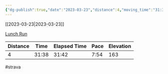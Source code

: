 ```yaml
---
{"dg-publish":true,"date":"2023-03-23","distance":4,"moving_time":"31:38","elapsed_time":"31:42","pace":"7:54","total_elevation_gain":163,"url":"https://www.strava.com/activities/8765731899","permalink":"/01-personal/strava/2023-03-23-lunch-run/","dgPassFrontmatter":true}
---
```



[[2023-03-23\|2023-03-23]]

[Lunch Run](https://www.strava.com/activities/8765731899)

| Distance | Time  | Elapsed Time | Pace | Elevation |
| -------- | ----- | ------------ | ---- | --------- |
| 4        | 31:38 | 31:42        | 7:54 | 163       |




#strava
